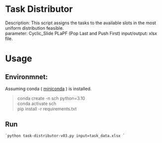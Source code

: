 # Task Distributor
Description: This script assigns the tasks to the available slots in the most uniform distribution feasible.  
parameter:  Cyclic_Slide
            PLaPF (Pop Last and Push First)
input/output: xlsx file. 

# Usage
## Environmnet:  
Assuming conda ( [miniconda](https://docs.conda.io/en/latest/miniconda.html) ) is installed.   
> conda create -n sch python=3.10  
> conda activate sch   
> pip install -r requirements.txt 

## Run     
    `python task-distributor-v03.py input=task_data.xlsx `

